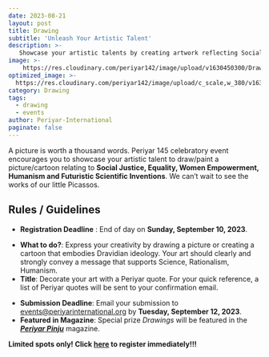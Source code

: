 ```yaml
---
date: 2023-08-21
layout: post
title: Drawing
subtitle: 'Unleash Your Artistic Talent'
description: >-
   Showcase your artistic talents by creating artwork reflecting Social Justice, Equality, Women Empowerment, Humanism and Futuristic Scientific Inventions.
image: >-
    https://res.cloudinary.com/periyar142/image/upload/v1630450300/Drawing_mudrde.jpg
optimized_image: >-
  https://res.cloudinary.com/periyar142/image/upload/c_scale,w_380/v1630450300/Drawing_mudrde.jpg
category: Drawing
tags:
  - drawing
  - events
author: Periyar-International
paginate: false
---
```

A picture is worth a thousand words. Periyar 145 celebratory event encourages you to showcase your artistic talent to draw/paint a picture/cartoon relating to **Social Justice, Equality, Women Empowerment, Humanism and Futuristic Scientific Inventions**. We can’t wait to see the works of our little Picassos.
 
## Rules / Guidelines

- **Registration Deadline** : End of day on **Sunday, September 10, 2023**.
* **What to do?**: Express your creativity by drawing a picture or creating a cartoon that embodies Dravidian ideology. Your art should clearly and strongly convey a message that supports Science, Rationalism, Humanism.
* **Title**: Decorate your art with a Periyar quote.  For your quick reference, a list of Periyar quotes will be sent to your confirmation email.
- **Submission Deadline**: Email your submission to [events@periyarinternational.org](mailto:events@periyarinternational.org) by **Tuesday, September 12, 2023**.
- **Featured in Magazine**: Special prize *Drawings* will be featured in the [***Periyar Pinju***](https://periyarpinju.com/) magazine.

**Limited spots only! Click [here](/register/) to register immediately!!!**